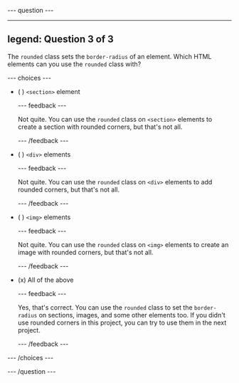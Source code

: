 
--- question ---

---
legend: Question 3 of 3
---

The `rounded` class sets the `border-radius` of an element. Which HTML elements can you use the `rounded` class with?

--- choices ---

- ( ) `<section>` element

  --- feedback ---

  Not quite. You can use the `rounded` class on `<section>` elements to create a section with rounded corners, but that's not all.

  --- /feedback ---

- ( ) `<div>` elements

  --- feedback ---

  Not quite. You can use the `rounded` class on `<div>` elements to add rounded corners, but that's not all.

  --- /feedback ---

- ( ) `<img>` elements

  --- feedback ---

  Not quite. You can use the `rounded` class on `<img>` elements to create an image with rounded corners, but that's not all.

  --- /feedback ---

- (x) All of the above

  --- feedback ---

  Yes, that's correct. You can use the `rounded` class to set the `border-radius` on sections, images, and some other elements too. If you didn't use rounded corners in this project, you can try to use them in the next project. 

  --- /feedback ---

--- /choices ---

--- /question ---

